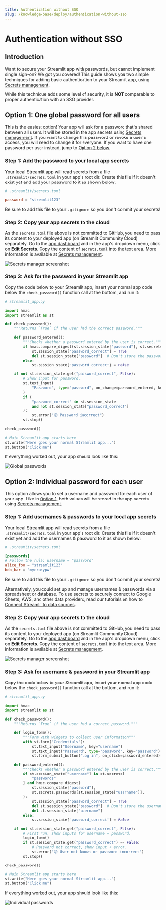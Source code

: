 ```yaml
---
title: Authentication without SSO
slug: /knowledge-base/deploy/authentication-without-sso
---
```


# Authentication without SSO

## Introduction

Want to secure your Streamlit app with passwords, but cannot implement single sign-on? We got you covered! This guide shows you two simple techniques for adding basic authentication to your Streamlit app, using [Secrets management](/streamlit-community-cloud/deploy-your-app/secrets-management).

<Warning>

While this technique adds some level of security, it is **NOT** comparable to proper authentication with an SSO provider.

</Warning>

## Option 1: One global password for all users

This is the easiest option! Your app will ask for a password that's shared between all users. It will be stored in the app secrets using [Secrets management](/streamlit-community-cloud/deploy-your-app/secrets-management). If you want to change this password or revoke a user's access, you will need to change it for everyone. If you want to have one password per user instead, jump to [Option 2 below](/knowledge-base/deploy/authentication-without-sso#option-2-individual-password-for-each-user).

### Step 1: Add the password to your local app secrets

Your local Streamlit app will read secrets from a file `.streamlit/secrets.toml` in your app's root dir. Create this file if it doesn't exist yet and add your password to it as shown below:

```toml
# .streamlit/secrets.toml

password = "streamlit123"
```

<Important>

Be sure to add this file to your `.gitignore` so you don't commit your secrets!

</Important>

### Step 2: Copy your app secrets to the cloud

As the `secrets.toml` file above is not committed to GitHub, you need to pass its content to your deployed app (on Streamlit Community Cloud) separately. Go to the [app dashboard](https://share.streamlit.io/) and in the app's dropdown menu, click on **Edit Secrets**. Copy the content of `secrets.toml` into the text area. More information is available at [Secrets management](/streamlit-community-cloud/deploy-your-app/secrets-management).

![Secrets manager screenshot](/images/databases/edit-secrets.png)

### Step 3: Ask for the password in your Streamlit app

Copy the code below to your Streamlit app, insert your normal app code below the `check_password()` function call at the bottom, and run it:

```python
# streamlit_app.py

import hmac
import streamlit as st

def check_password():
    """Returns `True` if the user had the correct password."""

    def password_entered():
        """Checks whether a password entered by the user is correct."""
        if hmac.compare_digest(st.session_state["password"], st.secrets["password"]):
            st.session_state["password_correct"] = True
            del st.session_state["password"]  # Don't store the password.
        else:
            st.session_state["password_correct"] = False

    if not st.session_state.get("password_correct", False):
        # Show input for password.
        st.text_input(
            "Password", type="password", on_change=password_entered, key="password"
        )
        if (
            "password_correct" in st.session_state
            and not st.session_state["password_correct"]
        ):
            st.error("😕 Password incorrect")
        st.stop()

check_password()

# Main Streamlit app starts here
st.write("Here goes your normal Streamlit app...")
st.button("Click me")
```

If everything worked out, your app should look like this:

![Global passwords](/images/streamlit-community-cloud/auth-without-sso-global.png)

## Option 2: Individual password for each user

This option allows you to set a username and password for each user of your app. Like in [Option 1](#option-1-one-global-password-for-all-users), both values will be stored in the app secrets using [Secrets management](/streamlit-community-cloud/deploy-your-app/secrets-management).

### Step 1: Add usernames & passwords to your local app secrets

Your local Streamlit app will read secrets from a file `.streamlit/secrets.toml` in your app's root dir. Create this file if it doesn't exist yet and add the usernames & password to it as shown below:

```toml
# .streamlit/secrets.toml

[passwords]
# Follow the rule: username = "password"
alice_foo = "streamlit123"
bob_bar = "mycrazypw"
```

<Important>

Be sure to add this file to your `.gitignore` so you don't commit your secrets!

</Important>

Alternatively, you could set up and manage usernames & passwords via a spreadsheet or database. To use secrets to securely connect to Google Sheets, AWS, and other data providers, read our tutorials on how to [Connect Streamlit to data sources](/knowledge-base/tutorials/databases).

### Step 2: Copy your app secrets to the cloud

As the `secrets.toml` file above is not committed to GitHub, you need to pass its content to your deployed app (on Streamlit Community Cloud) separately. Go to the [app dashboard](https://share.streamlit.io/) and in the app's dropdown menu, click on **Edit Secrets**. Copy the content of `secrets.toml` into the text area. More information is available at [Secrets management](/streamlit-community-cloud/deploy-your-app/secrets-management).

![Secrets manager screenshot](/images/databases/edit-secrets.png)

### Step 3: Ask for username & password in your Streamlit app

Copy the code below to your Streamlit app, insert your normal app code below the `check_password()` function call at the bottom, and run it:

```python
# streamlit_app.py

import hmac
import streamlit as st

def check_password():
    """Returns `True` if the user had a correct password."""

    def login_form():
        """Form with widgets to collect user information"""
        with st.form("Credentials"):
            st.text_input("Username", key="username")
            st.text_input("Password", type="password", key="password")
            st.form_submit_button("Log in", on_click=password_entered)

    def password_entered():
        """Checks whether a password entered by the user is correct."""
        if st.session_state["username"] in st.secrets[
            "passwords"
        ] and hmac.compare_digest(
            st.session_state["password"],
            st.secrets.passwords[st.session_state["username"]],
        ):
            st.session_state["password_correct"] = True
            del st.session_state["password"]  # Don't store the username or password.
            del st.session_state["username"]
        else:
            st.session_state["password_correct"] = False

    if not st.session_state.get("password_correct", False):
        # First run, show inputs for username + password.
        login_form()
        if st.session_state.get("password_correct") == False:
            # Password not correct, show input + error.
            st.error("😕 User not known or password incorrect")
        st.stop()

check_password()

# Main Streamlit app starts here
st.write("Here goes your normal Streamlit app...")
st.button("Click me")
```

If everything worked out, your app should look like this:

![Individual passwords](/images/streamlit-community-cloud/auth-without-sso-individual.png)
